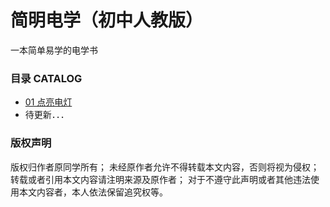 # 简明电学（初中人教版）
一本简单易学的电学书

### 目录 CATALOG
- [01 点亮电灯](pages/01-lightthelight)
- 待更新．．．

### 版权声明
版权归作者原同学所有；
未经原作者允许不得转载本文内容，否则将视为侵权；
转载或者引用本文内容请注明来源及原作者；
对于不遵守此声明或者其他违法使用本文内容者，本人依法保留追究权等。
